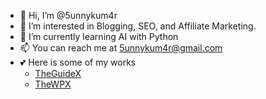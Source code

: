 - 👋 Hi, I’m @5unnykum4r
- 👀 I’m interested in Blogging, SEO, and Affiliate Marketing.
- 🌱 I’m currently learning AI with Python
- 📫 You can reach me at 5unnykum4r@gmail.com
- 💕 Here is some of my works
  - <a href="https://theguidex.com">TheGuideX</a>
  - <a href="https://thewpx.com">TheWPX</a>

<!---
5unnykum4r/5unnykum4r is a ✨ special ✨ repository because its `README.md` (this file) appears on your GitHub profile.
You can click the Preview link to take a look at your changes.
--->
